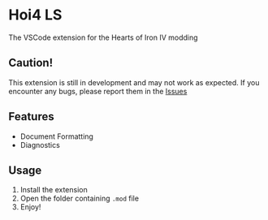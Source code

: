 # Hoi4 LS

The VSCode extension for the Hearts of Iron IV modding

## Caution!

This extension is still in development and may not work as expected. If you encounter any bugs, please report them in the [Issues](https://github.com/yuto-moriizumi/hoi4-ls/issues)

## Features

- Document Formatting
- Diagnostics

## Usage

1. Install the extension
2. Open the folder containing `.mod` file
3. Enjoy!

